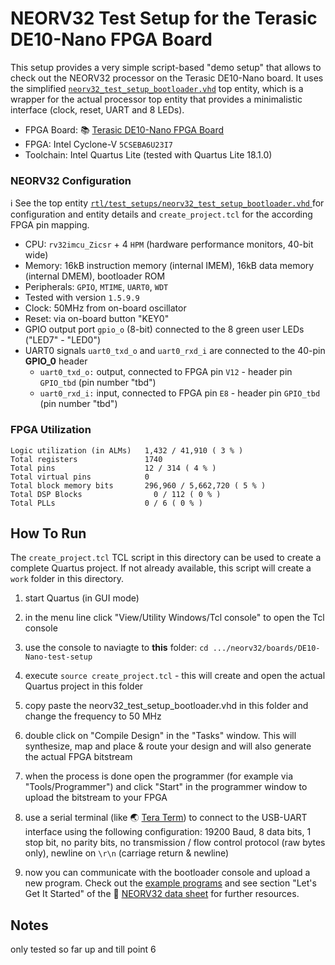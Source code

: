 # NEORV32 Test Setup for the Terasic DE10-Nano FPGA Board

This setup provides a very simple script-based "demo setup" that allows to check out the 
NEORV32 processor on the Terasic DE10-Nano board.
It uses the simplified [`neorv32_test_setup_bootloader.vhd`](https://github.com/stnolting/neorv32/blob/master/rtl/test_setups/neorv32_test_setup_bootloader.vhd) 
top entity, which is a wrapper for the actual processor
top entity that provides a minimalistic interface (clock, reset, UART and 8 LEDs).

* FPGA Board: :books: [Terasic DE10-Nano FPGA Board](https://www.terasic.com.tw/cgi-bin/page/archive.pl?Language=English&CategoryNo=167&No=1046)
* FPGA: Intel Cyclone-V `5CSEBA6U23I7`
* Toolchain: Intel Quartus Lite (tested with Quartus Lite 18.1.0)


### NEORV32 Configuration

:information_source: See the top entity 
[`rtl/test_setups/neorv32_test_setup_bootloader.vhd` ](https://github.com/stnolting/neorv32/blob/master/rtl/test_setups/neorv32_test_setup_bootloader.vhd) for
configuration and entity details and `create_project.tcl` for the according FPGA pin mapping.

* CPU: `rv32imcu_Zicsr` + 4 `HPM` (hardware performance monitors, 40-bit wide)
* Memory: 16kB instruction memory (internal IMEM), 16kB data memory (internal DMEM), bootloader ROM
* Peripherals: `GPIO`, `MTIME`, `UART0`, `WDT`
* Tested with version `1.5.9.9`
* Clock: 50MHz from on-board oscillator
* Reset: via on-board button "KEY0"
* GPIO output port `gpio_o` (8-bit) connected to the 8 green user LEDs ("LED7" - "LED0")
* UART0 signals `uart0_txd_o` and `uart0_rxd_i` are connected to the 40-pin **GPIO_0** header
  * `uart0_txd_o:` output, connected to FPGA pin `V12` - header pin `GPIO_tbd` (pin number "tbd")
  * `uart0_rxd_i:` input, connected to FPGA pin `E8`   - header pin `GPIO_tbd` (pin number "tbd")


### FPGA Utilization

```
Logic utilization (in ALMs)	  1,432 / 41,910 ( 3 % )
Total registers	              1740
Total pins	                  12 / 314 ( 4 % )
Total virtual pins	          0 
Total block memory bits	      296,960 / 5,662,720 ( 5 % )
Total DSP Blocks	            0 / 112 ( 0 % )
Total PLLs	                  0 / 6 ( 0 % )
```

## How To Run

The `create_project.tcl` TCL script in this directory can be used to create a complete Quartus project.
If not already available, this script will create a `work` folder in this directory.

1. start Quartus (in GUI mode)
2. in the menu line click "View/Utility Windows/Tcl console" to open the Tcl console
3. use the console to naviagte to **this** folder: `cd .../neorv32/boards/DE10-Nano-test-setup`
4. execute `source create_project.tcl` - this will create and open the actual Quartus project in this folder
5. copy paste the neorv32_test_setup_bootloader.vhd in this folder and change the frequency to 50 MHz
6. double click on "Compile Design" in the "Tasks" window. This will synthesize, map and place & route your design and will also generate the actual FPGA bitstream

7. when the process is done open the programmer (for example via "Tools/Programmer") and click "Start" in the programmer window to upload the bitstream to your FPGA
8. use a serial terminal (like :earth_asia: [Tera Term](https://ttssh2.osdn.jp/index.html.en)) to connect to the USB-UART interface using the following configuration:
19200 Baud, 8 data bits, 1 stop bit, no parity bits, no transmission / flow control protocol (raw bytes only), newline on `\r\n` (carriage return & newline)
9. now you can communicate with the bootloader console and upload a new program. 
Check out the [example programs](https://github.com/stnolting/neorv32/tree/master/sw/example)
and see section "Let's Get It Started" of the :page_facing_up: [NEORV32 data sheet](https://raw.githubusercontent.com/stnolting/neorv32/master/docs/NEORV32.pdf) for further resources.

## Notes 

only tested so far up and till point 6